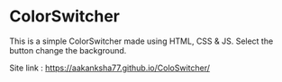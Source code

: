 # **ColorSwitcher**
This is a simple ColorSwitcher made using HTML, CSS & JS.
Select the button change the background.

Site link : https://aakanksha77.github.io/ColoSwitcher/ 
